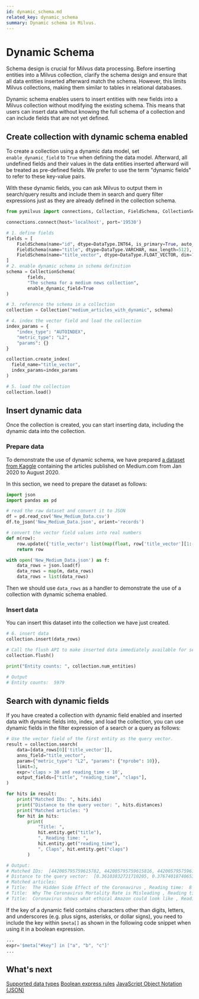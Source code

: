 ```yaml
---
id: dynamic_schema.md
related_key: dynamic_schema
summary: Dynamic schema in Milvus.
---
```


# Dynamic Schema

Schema design is crucial for Milvus data processing. Before inserting entities into a Milvus collection, clarify the schema design and ensure that all data entities inserted afterward match the schema. However, this limits Milvus collections, making them similar to tables in relational databases. 

Dynamic schema enables users to insert entities with new fields into a Milvus collection without modifying the existing schema. This means that users can insert data without knowing the full schema of a collection and can include fields that are not yet defined.

## Create collection with dynamic schema enabled

To create a collection using a dynamic data model, set `enable_dynamic_field` to `True` when defining the data model. Afterward, all undefined fields and their values in the data entities inserted afterward will be treated as pre-defined fields. We prefer to use the term "dynamic fields" to refer to these key-value pairs.

With these dynamic fields, you can ask Milvus to output them in search/query results and include them in search and query filter expressions just as they are already defined in the collection schema.

```python
from pymilvus import connections, Collection, FieldSchema, CollectionSchema, DataType, utility

connections.connect(host='localhost', port='19530')

# 1. define fields
fields = [
    FieldSchema(name="id", dtype=DataType.INT64, is_primary=True, auto_id=True),
    FieldSchema(name="title", dtype=DataType.VARCHAR, max_length=512),
    FieldSchema(name="title_vector", dtype=DataType.FLOAT_VECTOR, dim=768)
]
# 2. enable dynamic schema in schema definition
schema = CollectionSchema(
        fields, 
        "The schema for a medium news collection", 
        enable_dynamic_field=True
)

# 3. reference the schema in a collection
collection = Collection("medium_articles_with_dynamic", schema)

# 4. index the vector field and load the collection
index_params = {
    "index_type": "AUTOINDEX",
    "metric_type": "L2",
    "params": {}
}

collection.create_index(
  field_name="title_vector", 
  index_params=index_params
)

# 5. load the collection
collection.load()
```

## Insert dynamic data

Once the collection is created, you can start inserting data, including the dynamic data into the collection.

### Prepare data

To demonstrate the use of dynamic schema, we have prepared [a dataset from Kaggle](https://www.kaggle.com/datasets/shiyu22chen/cleaned-medium-articles-dataset) containing the articles published on Medium.com from Jan 2020 to August 2020.

In this section, we need to prepare the dataset as follows:

```python
import json
import pandas as pd

# read the raw dataset and convert it to JSON
df = pd.read_csv('New_Medium_Data.csv')
df.to_json('New_Medium_Data.json', orient='records')

# convert the vector field values into real numbers
def m(row):
    row.update({'title_vector': list(map(float, row['title_vector'][1:-1].split(', ')))})
    return row

with open('New_Medium_Data.json') as f:
    data_rows = json.load(f)
    data_rows = map(m, data_rows)
    data_rows = list(data_rows)
```

Then we should use `data_rows` as a handler to demonstrate the use of a collection with dynamic schema enabled.

### Insert data

You can insert this dataset into the collection we have just created.

```python
# 6. insert data
collection.insert(data_rows)

# Call the flush API to make inserted data immediately available for search
collection.flush()

print("Entity counts: ", collection.num_entities)

# Output
# Entity counts:  5979
```

## Search with dynamic fields

If you have created a collection with dynamic field enabled and inserted data with dynamic fields into, index, and load the collection, you can use dynamic fields in the filter expression of a search or a query as follows:

```python
# Use the vector field of the first entity as the query vector.
result = collection.search(
    data=[data_rows[0]['title_vector']],
    anns_field="title_vector",
    param={"metric_type": "L2", "params": {"nprobe": 10}},
    limit=3,
    expr='claps > 30 and reading_time < 10',
    output_fields=["title", "reading_time", "claps"],
)

for hits in result:
    print("Matched IDs: ", hits.ids)
    print("Distance to the query vector: ", hits.distances)
    print("Matched articles: ")
    for hit in hits:
        print(
            "Title: ", 
            hit.entity.get("title"), 
            ", Reading time: ", 
            hit.entity.get("reading_time"), 
            ", Claps", hit.entity.get("claps")
        )

# Output:
# Matched IDs:  [442005795759615782, 442005795759615816, 442005795759613616]
# Distance to the query vector:  [0.36103832721710205, 0.3767401874065399, 0.4162980318069458]
# Matched articles: 
# Title:  The Hidden Side Effect of the Coronavirus , Reading time:  8 , Claps 83
# Title:  Why The Coronavirus Mortality Rate is Misleading , Reading time:  9 , Claps 2900
# Title:  Coronavirus shows what ethical Amazon could look like , Reading time:  4 , Claps 51
```

<div class="alert note">

If the key of a dynamic field contains characters other than digits, letters, and underscores (e.g. plus signs, asterisks, or dollar signs), you need to include the key within `$meta[]` as shown in the following code snippet when using it in a boolean expression.

```python
...
expr='$meta["#key"] in ["a", "b", "c"]'
...
```

</div>

## What's next

[Supported data types](schema.md#Supported-data-type)
[Boolean express rules](boolean.md)
[JavaScript Object Notation (JSON)](use-json-fields.md)
